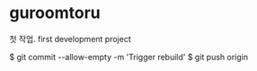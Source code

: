# guroomtoru
첫 작업. first development project

$ git commit --allow-empty -m 'Trigger rebuild'
$ git push origin
